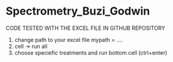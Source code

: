 # Spectrometry_Buzi_Godwin

CODE TESTED WITH THE EXCEL FILE IN GITHUB REPOSITORY

1) change path to your excel file mypath = ....  
2) cell -> run all   
3) choose speciefic treatments and run bottom cell (ctrl+enter)    
